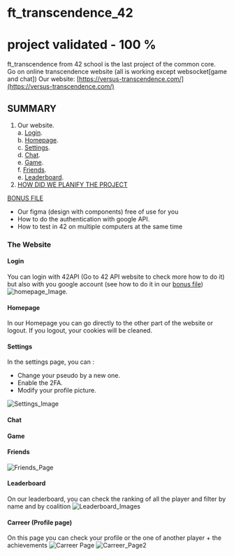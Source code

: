 # ft_transcendence_42

# project validated - 100 %
ft_transcendence from 42 school is the last project of the common core.  
Go on online transcendence website (all is working except websocket[game and chat])
Our website: [https://versus-transcendence.com/](https://versus-transcendence.com/)

## SUMMARY

1. Our website.  
  a. [Login](#Login).  
  b. [Homepage](#Homepage).   
  c. [Settings](#Settings).  
  d. [Chat](#Chat).  
  e. [Game](#Game).  
  f. [Friends](#Friends).  
  e. [Leaderboard](#Leaderboard).  
3. [HOW DID WE PLANIFY THE PROJECT](project_planification.md)

[BONUS FILE](bonus_readme.md)
- Our figma (design with components) free of use for you
- How to do the authentication with google API.
- How to test in 42 on multiple computers at the same time

### The Website
#### Login
You can login with 42API (Go to 42 API website to check more how to do it) but also with you google account (see how to do it in our [bonus file](bonus_readme.md))
![homepage_Image](https://cdn.discordapp.com/attachments/1101125011449839687/1102981801380691978/Capture_decran_2023-05-02_a_17.31.44.png).  

#### Homepage
In our Homepage you can go directly to the other part of the website or logout. If you logout, your cookies will be cleaned. 

#### Settings
In the settings page, you can :  
- Change your pseudo by a new one.  
- Enable the 2FA.  
- Modify your profile picture.  

![Settings_Image](https://media.discordapp.net/attachments/1101125011449839687/1103331876497788998/Capture_decran_2023-05-03_a_16.45.57.png?width=2048&height=1138)

#### Chat
#### Game
#### Friends
![Friends_Page](https://media.discordapp.net/attachments/1101125011449839687/1103333824693289101/Capture_decran_2023-05-03_a_16.54.30.png?width=2048&height=1138)
#### Leaderboard
On our leaderboard, you can check the ranking of all the player and filter by name and by coalition
![Leaderboard_Images](https://media.discordapp.net/attachments/1101125011449839687/1103332089031561257/Capture_decran_2023-05-03_a_16.47.36.png?width=2052&height=1138)
#### Carreer (Profile page)
On this page you can check your profile or the one of another player + the achievements
![Carreer Page](https://media.discordapp.net/attachments/1101125011449839687/1103332889086673017/Capture_decran_2023-05-03_a_16.50.42.png?width=2038&height=1138) 
![Carreer_Page2](https://cdn.discordapp.com/attachments/1101125011449839687/1103333489002168383/Capture_decran_2023-05-03_a_16.53.07.png)

